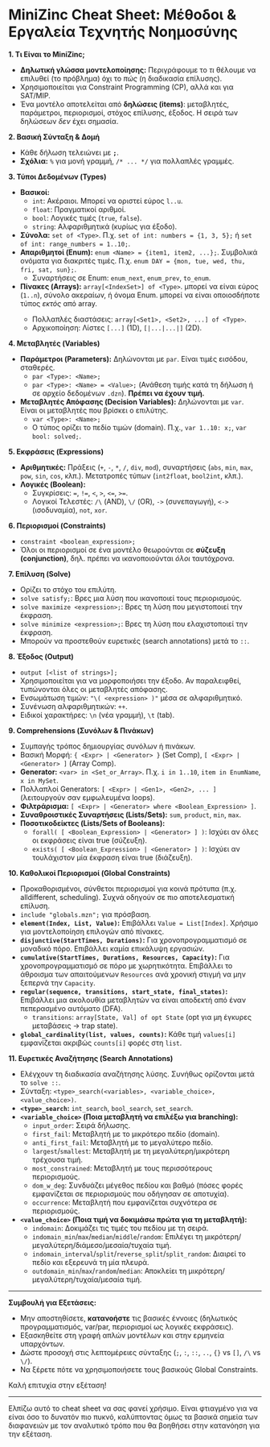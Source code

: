 # **MiniZinc Cheat Sheet: Μέθοδοι & Εργαλεία Τεχνητής Νοημοσύνης**

**1. Τι Είναι το MiniZinc;**
*   **Δηλωτική γλώσσα μοντελοποίησης:** Περιγράφουμε το *τι* θέλουμε να επιλυθεί (το πρόβλημα) όχι το *πώς* (η διαδικασία επίλυσης).
*   Χρησιμοποιείται για Constraint Programming (CP), αλλά και για SAT/MIP.
*   Ένα μοντέλο αποτελείται από **δηλώσεις (items)**: μεταβλητές, παράμετροι, περιορισμοί, στόχος επίλυσης, έξοδος. Η σειρά των δηλώσεων *δεν* έχει σημασία.

**2. Βασική Σύνταξη & Δομή**
*   Κάθε δήλωση τελειώνει με **`;`**.
*   **Σχόλια:** `%` για μονή γραμμή, `/* ... */` για πολλαπλές γραμμές.

**3. Τύποι Δεδομένων (Types)**
*   **Βασικοί:**
    *   `int`: Ακέραιοι. Μπορεί να οριστεί εύρος `l..u`.
    *   `float`: Πραγματικοί αριθμοί.
    *   `bool`: Λογικές τιμές (`true`, `false`).
    *   `string`: Αλφαριθμητικά (κυρίως για έξοδο).
*   **Σύνολα:** `set of <Type>`. Π.χ. `set of int: numbers = {1, 3, 5};` ή `set of int: range_numbers = 1..10;`.
*   **Απαριθμητοί (Enum):** `enum <Name> = {item1, item2, ...};`. Συμβολικά ονόματα για διακριτές τιμές. Π.χ. `enum DAY = {mon, tue, wed, thu, fri, sat, sun};`.
    *   Συναρτήσεις σε Enum: `enum_next`, `enum_prev`, `to_enum`.
*   **Πίνακες (Arrays):** `array[<IndexSet>] of <Type>`. <IndexSet> μπορεί να είναι εύρος (`1..n`), σύνολο ακεραίων, ή όνομα Enum. <Type> μπορεί να είναι οποιοσδήποτε τύπος *εκτός* από array.
    *   Πολλαπλές διαστάσεις: `array[<Set1>, <Set2>, ...] of <Type>`.
    *   Αρχικοποίηση: Λίστες `[...]` (1D), `[|...|...|]` (2D).

**4. Μεταβλητές (Variables)**
*   **Παράμετροι (Parameters):** Δηλώνονται με `par`. Είναι τιμές εισόδου, σταθερές.
    *   `par <Type>: <Name>;`
    *   `par <Type>: <Name> = <Value>;` (Ανάθεση τιμής κατά τη δήλωση ή σε αρχείο δεδομένων `.dzn`). **Πρέπει να έχουν τιμή.**
*   **Μεταβλητές Απόφασης (Decision Variables):** Δηλώνονται με `var`. Είναι οι μεταβλητές που βρίσκει ο επιλύτης.
    *   `var <Type>: <Name>;`
    *   Ο τύπος ορίζει το πεδίο τιμών (domain). Π.χ., `var 1..10: x;`, `var bool: solved;`.

**5. Εκφράσεις (Expressions)**
*   **Αριθμητικές:** Πράξεις (`+`, `-`, `*`, `/`, `div`, `mod`), συναρτήσεις (`abs`, `min`, `max`, `pow`, `sin`, `cos`, κλπ.). Μετατροπές τύπων (`int2float`, `bool2int`, κλπ.).
*   **Λογικές (Boolean):**
    *   Συγκρίσεις: `=`, `!=`, `<`, `>`, `<=`, `>=`.
    *   Λογικοί Τελεστές: `/\` (AND), `\/` (OR), `->` (συνεπαγωγή), `<->` (ισοδυναμία), `not`, `xor`.

**6. Περιορισμοί (Constraints)**
*   `constraint <boolean_expression>;`
*   Όλοι οι περιορισμοί σε ένα μοντέλο θεωρούνται σε **σύζευξη (conjunction)**, δηλ. πρέπει να ικανοποιούνται *όλοι* ταυτόχρονα.

**7. Επίλυση (Solve)**
*   Ορίζει το στόχο του επιλύτη.
*   `solve satisfy;`: Βρες μια λύση που ικανοποιεί τους περιορισμούς.
*   `solve maximize <expression>;`: Βρες τη λύση που μεγιστοποιεί την έκφραση.
*   `solve minimize <expression>;`: Βρες τη λύση που ελαχιστοποιεί την έκφραση.
*   Μπορούν να προστεθούν ευρετικές (search annotations) μετά το `::`.

**8. Έξοδος (Output)**
*   `output [<list of strings>];`
*   Χρησιμοποιείται για να μορφοποιήσει την έξοδο. Αν παραλειφθεί, τυπώνονται όλες οι μεταβλητές απόφασης.
*   Ενσωμάτωση τιμών: ` "\( <expression> )" ` μέσα σε αλφαριθμητικό.
*   Συνένωση αλφαριθμητικών: `++`.
*   Ειδικοί χαρακτήρες: `\n` (νέα γραμμή), `\t` (tab).

**9. Comprehensions (Συνόλων & Πινάκων)**
*   Συμπαγής τρόπος δημιουργίας συνόλων ή πινάκων.
*   Βασική Μορφή: `{ <Expr> | <Generator> }` (Set Comp), `[ <Expr> | <Generator> ]` (Array Comp).
*   **Generator:** `<var> in <Set_or_Array>`. Π.χ. `i in 1..10`, `item in EnumName`, `x in MySet`.
*   Πολλαπλοί Generators: `[ <Expr> | <Gen1>, <Gen2>, ... ]` (λειτουργούν σαν εμφωλευμένα loops).
*   **Φιλτράρισμα:** `[ <Expr> | <Generator> where <Boolean_Expression> ]`.
*   **Συναθροιστικές Συναρτήσεις (Lists/Sets):** `sum`, `product`, `min`, `max`.
*   **Ποσοτικοδείκτες (Lists/Sets of Booleans):**
    *   `forall( [ <Boolean_Expression> | <Generator> ] )`: Ισχύει αν όλες οι εκφράσεις είναι true (σύζευξη).
    *   `exists( [ <Boolean_Expression> | <Generator> ] )`: Ισχύει αν τουλάχιστον μία έκφραση είναι true (διάζευξη).

**10. Καθολικοί Περιορισμοί (Global Constraints)**
*   Προκαθορισμένοι, σύνθετοι περιορισμοί για κοινά πρότυπα (π.χ. alldifferent, scheduling). Συχνά οδηγούν σε πιο αποτελεσματική επίλυση.
*   `include "globals.mzn";` για πρόσβαση.
*   **`element(Index, List, Value)`:** Επιβάλλει `Value = List[Index]`. Χρήσιμο για μοντελοποίηση επιλογών από πίνακες.
*   **`disjunctive(StartTimes, Durations)`:** Για χρονοπρογραμματισμό σε μοναδικό πόρο. Επιβάλλει καμία επικάλυψη εργασιών.
*   **`cumulative(StartTimes, Durations, Resources, Capacity)`:** Για χρονοπρογραμματισμό σε πόρο με χωρητικότητα. Επιβάλλει το άθροισμα των απαιτούμενων `Resources` ανά χρονική στιγμή να μην ξεπερνά την `Capacity`.
*   **`regular(sequence, transitions, start_state, final_states)`:** Επιβάλλει μια ακολουθία μεταβλητών να είναι αποδεκτή από έναν πεπερασμένο αυτόματο (DFA).
    *   `transitions`: `array[State, Val] of opt State` (opt για μη έγκυρες μεταβάσεις -> trap state).
*   **`global_cardinality(list, values, counts)`:** Κάθε τιμή `values[i]` εμφανίζεται ακριβώς `counts[i]` φορές στη `list`.

**11. Ευρετικές Αναζήτησης (Search Annotations)**
*   Ελέγχουν τη διαδικασία αναζήτησης λύσης. Συνήθως ορίζονται μετά το `solve ::`.
*   Σύνταξη: `<type>_search(<variables>, <variable_choice>, <value_choice>)`.
*   **`<type>_search`:** `int_search`, `bool_search`, `set_search`.
*   **`<variable_choice>` (Ποια μεταβλητή να επιλέξω για branching):**
    *   `input_order`: Σειρά δήλωσης.
    *   `first_fail`: Μεταβλητή με το μικρότερο πεδίο (domain).
    *   `anti_first_fail`: Μεταβλητή με το μεγαλύτερο πεδίο.
    *   `largest`/`smallest`: Μεταβλητή με τη μεγαλύτερη/μικρότερη τρέχουσα τιμή.
    *   `most_constrained`: Μεταβλητή με τους περισσότερους περιορισμούς.
    *   `dom_w_deg`: Συνδυάζει μέγεθος πεδίου και βαθμό (πόσες φορές εμφανίζεται σε περιορισμούς που οδήγησαν σε αποτυχία).
    *   `occurrence`: Μεταβλητή που εμφανίζεται συχνότερα σε περιορισμούς.
*   **`<value_choice>` (Ποια τιμή να δοκιμάσω πρώτα για τη μεταβλητή):**
    *   `indomain`: Δοκιμάζει τις τιμές του πεδίου με τη σειρά.
    *   `indomain_min`/`max`/`median`/`middle`/`random`: Επιλέγει τη μικρότερη/μεγαλύτερη/διάμεσο/μεσαία/τυχαία τιμή.
    *   `indomain_interval`/`split`/`reverse_split`/`split_random`: Διαιρεί το πεδίο και εξερευνά τη μία πλευρά.
    *   `outdomain_min`/`max`/`random`/`median`: Αποκλείει τη μικρότερη/μεγαλύτερη/τυχαία/μεσαία τιμή.

---

**Συμβουλή για Εξετάσεις:**
*   Μην αποστηθίσετε, **κατανοήστε** τις βασικές έννοιες (δηλωτικός προγραμματισμός, var/par, περιορισμοί ως λογικές εκφράσεις).
*   Εξασκηθείτε στη γραφή απλών μοντέλων και στην ερμηνεία υπαρχόντων.
*   Δώστε προσοχή στις λεπτομέρειες σύνταξης (`;`, `:`, `::`, `..`, `{}` vs `[]`, `/\` vs `\/`).
*   Να ξέρετε πότε να χρησιμοποιήσετε τους βασικούς Global Constraints.

Καλή επιτυχία στην εξέταση!

---

Ελπίζω αυτό το cheat sheet να σας φανεί χρήσιμο. Είναι φτιαγμένο για να είναι όσο το δυνατόν πιο πυκνό, καλύπτοντας όμως τα βασικά σημεία των διαφανειών με τον αναλυτικό τρόπο που θα βοηθήσει στην κατανόηση για την εξέταση.
